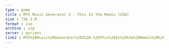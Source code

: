 ```yaml
---
type : game
title : MTV Music Generator 3 - This Is the Remix (USA)
size : 736.3 M
format : iso
archive : zip
server : myrient
link2 : MTV%20Music%20Generator%203%20-%20This%20Is%20the%20Remix%20%28USA%29
---
```

